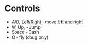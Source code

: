 # Controls
 - A/D, Left/Right - move left and right
 - W, Up, - Jump
 - Space - Dash
 - Q - fly (dbug only)